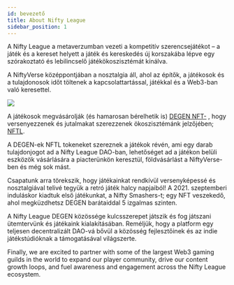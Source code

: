```yaml
---
id: bevezető
title: About Nifty League
sidebar_position: 1
---
```


A Nifty League a metaverzumban vezeti a kompetitív szerencsejátékot – a játék és a kereset helyett a játék és kereskedés új korszakába lépve egy szórakoztató és lebilincselő játékökoszisztémát kínálva.

A NiftyVerse középpontjában a nosztalgia áll, ahol az építők, a játékosok és a tulajdonosok időt töltenek a kapcsolattartással, játékkal és a Web3-ban való keresettel.

![](/img/story.gif)

A játékosok megvásárolják (és hamarosan bérelhetik is) [DEGEN NFT-](https://opensea.io/collection/niftydegen) , hogy versenyezzenek és jutalmakat szerezzenek ökoszisztémánk jelzőjében; [NFTL](https://www.coingecko.com/en/coins/nifty-league).

A DEGEN-ek NFTL tokeneket szereznek a játékok révén, ami egy darab tulajdonjogot ad a Nifty League DAO-ban, lehetőséget ad a játékon belüli eszközök vásárlására a piacterünkön keresztül, földvásárlást a NiftyVerse-ben és még sok mást.

Csapatunk arra törekszik, hogy játékainkat rendkívül versenyképessé és nosztalgiával telivé tegyük a retró játék halcy napjaiból! A 2021. szeptemberi induláskor kiadtuk első játékunkat, a Nifty Smashers-t; egy NFT veszekedő, ahol megküzdhetsz DEGEN barátaiddal 5 izgalmas szinten.

A Nifty League DEGEN közössége kulcsszerepet játszik és fog játszani ütemtervünk és játékaink kialakításában. Reméljük, hogy a platform egy teljesen decentralizált DAO-vá bővül a közösség fejlesztőinek és az indie játékstúdióknak a támogatásával világszerte.

Finally, we are excited to partner with some of the largest Web3 gaming guilds in the world to expand our player community, drive our content growth loops, and fuel awareness and engagement across the Nifty League ecosystem.
